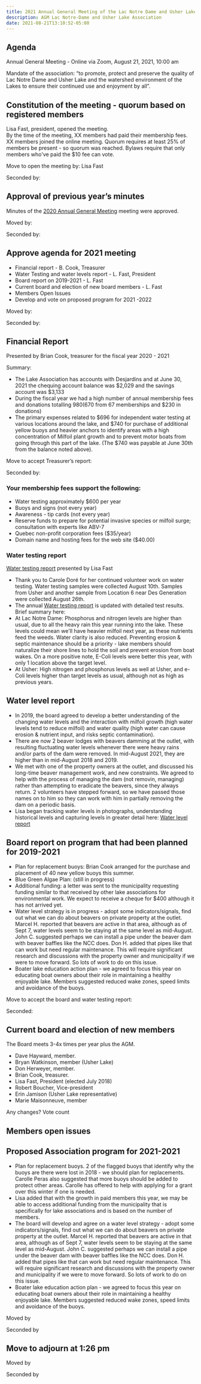 ```yaml
---
title: 2021 Annual General Meeting of the Lac Notre Dame and Usher Lake Association
description: AGM Lac Notre-Dame and Usher Lake Association
date: 2021-08-21T13:10:52-05:00
---
```

## Agenda

Annual General Meeting - Online via Zoom, August 21, 2021, 10:00 am

Mandate of the association:
“to promote, protect and preserve the quality of Lac Notre Dame and Usher Lake and the watershed environment of the Lakes to ensure their continued use and enjoyment by all”.

## Constitution of the meeting - quorum based on registered members

Lisa Fast, president, opened the meeting.  
By the time of the meeting, XX members had paid their membership fees. XX members joined the online meeting. Quorum requires at least 25% of members be present - so quorum was reached. Bylaws require that only members who've paid the $10 fee can vote.

Move to open the meeting by: Lisa Fast

Seconded by:

## Approval of previous year’s minutes

Minutes of the [2020 Annual General Meeting](../2020BoardReport/) meeting were approved.

Moved by:

Seconded by:

## Approve agenda for 2021 meeting

* Financial report -  B. Cook, Treasurer
* Water Testing and water levels report - L. Fast, President
* Board report on 2019-2021 - L. Fast
* Current board and election of new board members - L. Fast
* Members Open Issues
* Develop and vote on proposed program for 2021 -2022

Moved by:

Seconded by:

## Financial Report  

Presented by Brian Cook, treasurer for the fiscal year 2020 - 2021

Summary:

* The Lake Association has accounts with Desjardins and at June 30, 2021 the chequing account balance was $2,029 and the savings account was $3,133
* During the fiscal year we had a high number of annual membership fees and donations totalling $980 ($670 from 67 memberships and $230 in donations)
* The primary expenses related to $696 for independent water testing at various locations around the lake, and $740 for purchase of additional yellow buoys and heavier anchors to identify areas with a high concentration of Milfoil plant growth and to prevent motor boats from going through this part of the lake. (The $740 was payable at June 30th from the balance noted above).

Move to accept Treasurer’s report:

Seconded by:

### Your membership fees support the following:

* Water testing approximately $600 per year
* Buoys and signs (not every year)
* Awareness - tip cards  (not every year)
* Reserve funds to prepare for potential invasive species or milfoil surge; consultation with experts like ABV-7
* Quebec non-profit corporation fees ($35/year)
* Domain name and hosting fees for the web site ($40.00)

### Water testing report

[Water testing report](/water/qualityreports/) presented by Lisa Fast

* Thank you to Carole Doré for her continued volunteer work on water testing. Water testing samples were collected August 10th. Samples from Usher and another sample from Location 6 near Des Generation were collected August 26th.  
* The annual [Water testing report](/water/qualityreports/) is updated with detailed test results.  Brief summary here:
* At Lac Notre Dame: Phosphorus and nitrogen levels are higher than usual, due to all the heavy rain this year running into the lake. These levels could mean we'll have heavier milfoil next year, as these nutrients feed the weeds. Water clarity is also reduced. Preventing erosion & septic maintenance should be a priority - lake members should naturalize their shore lines to hold the soil and prevent erosion from boat wakes. On a more positive note, E-Coli levels were better this year, with only 1 location above the target level.
* At Usher: High nitrogen and phosphorus levels as well at Usher, and e-Coli levels higher than target levels as usual, although not as high as previous years.

## Water level report

* In 2019, the board agreed to develop a better understanding of the changing water levels and the interaction with milfoil growth (high water levels tend to reduce milfoil) and water quality (high water can cause erosion & nutrient input, and risks septic contamination).
* There are now 2 beaver lodges with beavers damming at the outlet, with resulting fluctuating water levels whenever there were heavy rains and/or parts of the dam were removed. In mid-August 2021, they are higher than in mid-August 2018 and 2019.
* We met with one of the property owners at the outlet, and discussed his long-time beaver management work, and new constraints. We agreed to help with the process of managing the dam (not removin, managing) rather than attempting to eradicate the beavers, since they always return. 2 volunteers have stepped forward, so we have passed those names on to him so they can work with him in partially removing the dam on a periodic basis.
* Lisa began tracking water levels in photographs, understanding historical levels and capturing levels in greater detail here: [Water level report](https://docs.google.com/presentation/d/1G-21C_dnWKis5s0IH6O8lTlRtHkBAFrfbBYEbdw8lVA/edit?usp=sharing)

## Board report on program that had been planned for 2019-2021

* Plan for replacement buoys: Brian Cook arranged for the purchase and placement of 40 new yellow buoys this summer.
* Blue Green Algae Plan: (still in progress)
* Additional funding: a letter was sent to the municipality requesting funding similar to that received by other lake associations for environmental work. We expect to receive a cheque for $400 although it has not arrived yet.
* Water level strategy is in progress - adopt some indicators/signals, find out what we can do about beavers on private property at the outlet. Marcel H. reported that beavers are active in that area, although as of Sept 7, water levels seem to be staying at the same level as mid-August. John C. suggested perhaps we can install a pipe under the beaver dam with beaver baffles like the NCC does. Don H. added that pipes like that can work but need regular maintenance. This will require significant research and discussions with the property owner and municipality if we were to move forward. So lots of work to do on this issue.  
* Boater lake education action plan - we agreed to focus this year on educating boat owners about their role in maintaining a healthy enjoyable lake. Members suggested reduced wake zones, speed limits and avoidance of the buoys.

Move to accept the board and water testing report:

Seconded:

## Current board and election of new members

The Board meets 3-4x times per year plus the AGM.

* Dave Hayward, member.
* Bryan Watkinson, member (Usher Lake)
* Don Herweyer, member.
* Brian Cook, treasurer.
* Lisa Fast, President (elected July 2018)
* Robert Boucher, Vice-president
* Erin Jamison (Usher Lake representative)  
* Marie Maisonneuve, member

Any changes? Vote count

## Members open issues

## Proposed Association program for 2021-2021

* Plan for replacement buoys. 2 of the flagged buoys that identify why the buoys are there were lost in 2018 - we should plan for replacements. Carolle Peras also suggested that more buoys should be added to protect other areas. Carolle has offered to help with applying for a grant over this winter if one is needed.
* Lisa added that with the growth in paid members this year, we may be able to access additional funding from the municipality that is specifically for lake associations and is based on the number of members.
* The board will develop and agree on a water level strategy - adopt some indicators/signals, find out what we can do about beavers on private property at the outlet. Marcel H. reported that beavers are active in that area, although as of Sept 7, water levels seem to be staying at the same level as mid-August. John C. suggested perhaps we can install a pipe under the beaver dam with beaver baffles like the NCC does. Don H. added that pipes like that can work but need regular maintenance. This will require significant research and discussions with the property owner and municipality if we were to move forward. So lots of work to do on this issue.  
* Boater lake education action plan - we agreed to focus this year on educating boat owners about their role in maintaining a healthy enjoyable lake. Members suggested reduced wake zones, speed limits and avoidance of the buoys.

Moved by

Seconded by

## Move to adjourn at 1:26 pm

Moved by

Seconded by
